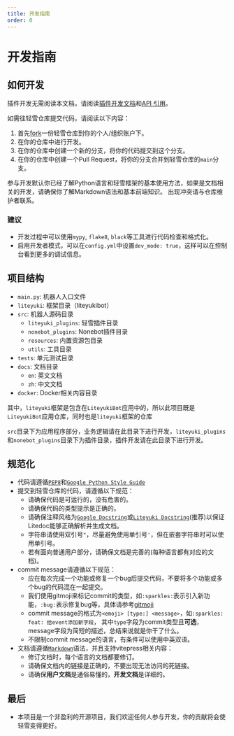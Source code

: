 ```yaml
---
title: 开发指南
order: 0
---
```



<script setup>
import ContributorBar from '../../components/ContributorBar.vue'
</script>


# 开发指南

## 如何开发
插件开发无需阅读本文档，请阅读[插件开发文档](./plugin)和[API 引用](./api/)。

如需往轻雪仓库提交代码，请阅读以下内容：
1. 首先[fork](https://github.com/LiteyukiStudio/LiteyukiBot/fork)一份轻雪仓库到你的个人/组织账户下。
2. 在你的仓库中进行开发。
3. 在你的仓库中创建一个新的分支，将你的代码提交到这个分支。
4. 在你的仓库中创建一个Pull Request，将你的分支合并到轻雪仓库的`main`分支。

参与开发默认你已经了解Python语言和轻雪框架的基本使用方法，如果是文档相关的开发，请确保你了解Markdown语法和基本前端知识。
出现冲突请与仓库维护者联系。

### 建议
- 开发过程中可以使用`mypy`, `flake8`, `black`等工具进行代码检查和格式化。
- 启用开发者模式，可以在`config.yml`中设置`dev_mode: true`，这样可以在控制台看到更多的调试信息。

## 项目结构
- `main.py`: 机器人入口文件
- `liteyuki`: 框架目录（liteyukibot）
- `src`: 机器人源码目录
  - `liteyuki_plugins`: 轻雪插件目录
  - `nonebot_plugins`: Nonebot插件目录
  - `resources`: 内置资源包目录
  - `utils`: 工具目录
- `tests`: 单元测试目录
- `docs`: 文档目录
  - `en`: 英文文档
  - `zh`: 中文文档
- `docker`: Docker相关内容目录

其中，`liteyuki`框架是包含在`LiteyukiBot`应用中的，所以此项目既是`LiteyukiBot`应用仓库，同时也是`liteyuki`框架的仓库

`src`目录下为应用程序部分，业务逻辑请在此目录下进行开发，`liteyuki_plugins`和`nonebot_plugins`目录下为插件目录，插件开发请在此目录下进行开发。

## 规范化
- 代码请遵循[`PEP8`](https://pep8.org/)和[`Google Python Style Guide`](https://google.github.io/styleguide/pyguide.html)
- 提交到轻雪仓库的代码，请遵循以下规范：
  - 请确保代码是可运行的，没有危害的。
  - 请确保代码的类型提示是正确的。
  - 请确保注释风格为[`Google Docstring`](https://google.github.io/styleguide/pyguide.html)或[`Liteyuki Docstring`](https://github.com/LiteyukiStudio/litedoc?tab=readme-ov-file#liteyuki-docstring)(推荐)以保证Litedoc能够正确解析并生成文档。
  - 字符串请使用双引号`"`，尽量避免使用单引号`'`，但在嵌套字符串时可以使用单引号。
  - 若有面向普通用户部分，请确保文档是完善的(每种语言都有对应的文档)。
- commit message请遵循以下规范：
  - 应在每次完成一个功能或修复一个bug后提交代码，不要将多个功能或多个bug的代码混在一起提交。
  - 我们使用gitmoji来标记commit的类型，如`:sparkles:`表示引入新功能，`:bug:`表示修复bug等，具体请参考[gitmoji](https://gitmoji.dev/)
  - commit message的格式为`<emoji> [type:] <message>`，如`:sparkles: feat: 给event添加新字段`，
  其中`type`字段为commit类型且**可选**，message字段为简短的描述，总结来说就是你干了什么。
  - 不限制commit message的语言，有条件可以使用中英双语。
- 文档请遵循[`Markdown`](https://www.markdownguide.org/)语法，并且支持vitepress相关内容：
  - 修订文档时，每个语言的文档都要修订。
  - 请确保文档内的链接是正确的，不要出现无法访问的死链接。
  - 请确保**用户文档**是通俗易懂的，**开发文档**是详细的。

## 最后
- 本项目是一个非盈利的开源项目，我们欢迎任何人参与开发，你的贡献将会使轻雪变得更好。


<ContributorBar />
